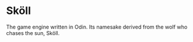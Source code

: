 # Sköll
The game engine written in Odin. Its namesake derived from the
wolf who chases the sun, Sköll.
